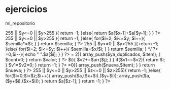 ejercicios
==========

mi_repositorio

<?php


echo ejercicio_1(8,9);

    function ejercicio_1($x,$y){
        $a = array(7,6,8,4,9,2,10,0,11,-2);
        if($x<=0 || $x>255 || $y<=0 || $y>255 ){
         return -1;   
        }else{
            
            return $a[$x-1]+$a[$y-1];
        }    
    }
    ?>

<?php
echo ejercicio_2(3,4); 
    
    function ejercicio_2($x, $y){
        
        $semilla=$x;
        if($x<=0 || $x>255 || $y<=0 || $y>255 ){
             return -1; 
        }else{
        
        for($i=2; $i<=$y; $i++){
           $semilla*=$i;
           }
       }
       return $semilla;
            
    }    
    ?>
    
<?php
echo ejercicio_3(60,8); 
    
    function ejercicio_3($x, $y){
        
        $semilla=$x;
        if($x<=0 || $x>255 || $y<=0 || $y>255 ){
             return -1; 
        }else{
        
        for($i=2; $i<=$y; $i++){
           $semilla=$x/$i;
           }
       }
       return $semilla;
            
    }   */
?>

<?php
echo "la cadena 1 se diferencia de la segunda por \"".ejercicio_4("La vida es bella","El santo")."\""; 
    
    function ejercicio_4($x, $y){
        
        for($i=0; $i<strlen($y); $i++){
            $c=substr($y,$i,1);
            $total="";
            for($j=0; $j<strlen($x); $j++){
                 $f=substr($x,$j,1);
                if(strtoupper($c)!=strtoupper($f)){
                   $total.=$f;
                }
            }
            
         $x=$total;
         
        }
    return $total;
    }    
?>

<?php
$x=array(-3,-2,0,0,5,7,9,11,11,25);
print_r(ejercicio_5($x)); 
    
    function ejercicio_5($i){
        return array_values(array_unique($i));;
    } 
?>

<?php
ejercicio_6("hola soy carlos, y todo bien");

function ejercicio_6($str){
    $a=explode(" ",$str);
    for($i=count($a)-1;$i>=0;$i--){
        echo " ".$a[$i];
    }
}
?>

<?php

echo ejercicio_7("Cadena , !/+FFFca 122434");
 
 function ejercicio_7($str){
    $a=array("A","B","C","D","E","F","G","H","I","J","K","L","M","N","Ñ","O","P","Q","R","S","T","U","V","W","X","Y","Z");
    $total="";
    $f=true;
    for($i=0;$i<strlen($str);$i++){
        $c=substr($str,$i,1);
        for($j=0;$j<count($a);$j++){
            if($c==$a[$j]){
                $total.=chr(ord($c)+32);
                $f=false;
                break;
            }else{
                $f=true;
            }
        }
        if($f){
            $total.=$c;
        }
    }
    return $total;
 }
 ?>
 
 <?php
 
 echo ejercicio_8(". Ah, este es un texto de muestra, que da una lid de análisis" );
 
 function ejercicio_8($str){
    $total=0;
    $siHayA=false;
    for($i=0;$i<strlen($str);$i++){
        $c=substr($str,$i,1);
        if($c=="a" || $c=="A"){
            $siHayA=true;
        }
        if($c==" " || $i==strlen($str)-1){
            if($siHayA){
               $total+=1; 
            }
            $siHayA=false;
        }
    }
    return $total;
 }
 ?>
 
 <?php
 
 if(ejercicio_9(16)){
    echo "es correcto";
}else{
    echo "es falso";
}

function ejercicio_9($num){
    for($i=1;($i*$i)<$num;$i++){  
    }
    if(($i*$i)==$num){
            return true;            
    }else{
        return false;
    } 
}
?>

<?php

echo ejercicio_10(1,7);
 function ejercicio_10($x,$y){
    for($i=$x;$i<=$y;$i++){
        if(EsNumeroPerfecto($i)){
            return $i;
        }
    }
    return -1;
}
function EsNumeroPerfecto($num){
    $total=0;
    for($j=1;$j<$num;$j++){
      if($num%$j==0){
        $total+=$j;
      } 
    }
    if($total==$num){
        return true;
    }else{
        return false;
    }
}
?>

<?php

$mat=array(1,5,3,-2,4,2,4,-2,5,5,2,1,3);
echo ejercicio_11($mat);

function ejercicio_11($array){
    $cont=0;
    $repetidos = 0;
    $valor=0;
    $ya_duplicados = array();
    foreach($array as $item){
        
        for($u=0;$u<sizeof($array); $u++){
            if($item == $array[$u] && !in_array($item, $ya_duplicados)){
                ++$cont;
                if($repetidos<=$cont){
                    $repetidos=$cont;
                    $valor=$item;
                }
            }
        }
        
        if($cont >= 2){
            array_push($ya_duplicados, $item);
        }
        $cont=0;
        
    }
    return $valor;
    
}
?>

<?php

$a=array(-7, 1, 5, 2, -4, 3, 0);
 echo ejercicio_12($a);
 
function ejercicio_12($arr){
    $v1=0;
    $v2=0;
    for($i=0;$i<count($arr);$i++){
        for($j=0;$j<count($arr);$j++){
            if($j<$i){
                $v1+=$arr[$j];
            }
            if($j>$i){
                $v2+=$arr[$j];
            }
        }
        if($v1==$v2){
            return $i;
        }
        $v1=$v2=0;
    }
    return -1;
 }
 ?>
 
<?php

 $a=array(4,-3,-100,7,0,1,-6);
foreach(ejercicio_13($a) as $lista){
    echo $lista.", ";
}

function ejercicio_13($ar){
    $nueva=array();
    foreach($ar as $item){
        if($item<0){
           array_push($nueva,$item);
        }
    }
    foreach($ar as $item){
       if($item>=0){
           array_push($nueva,$item);
        } 
    }
    return $nueva;
}
?>

<?php

echo ejercicio_14(5,3,3);

    function ejercicio_14($x,$y,$z){
        $a=array();
        if($x<=0 || $x>255 || $y<=0 || $y>255 || $z<=0 || $z>255){
         return -1;   
        }else{
            for($i=0;$i<$z;$i++){
                array_push($a,($x+$i).($y+$i));
                array_push($a,($y+$i).($x+$i));
            }
            return $a[$z-1];
        }
        return -1;  
    }
    ?>
